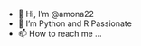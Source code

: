 - 👋 Hi, I’m @amona22
- 👀 I’m Python and R Passionate 
- 📫 How to reach me ...

<!---
amona22/amona22 is a ✨ special ✨ repository because its `README.md` (this file) appears on your GitHub profile.
You can click the Preview link to take a look at your changes.
--->
